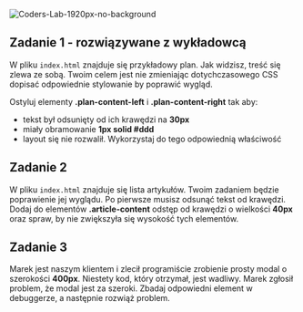 ![Coders-Lab-1920px-no-background](https://user-images.githubusercontent.com/30623667/104709394-2cabee80-571f-11eb-9518-ea6a794e558e.png)


## Zadanie 1 - rozwiązywane z wykładowcą

W pliku `index.html` znajduje się przykładowy plan.
Jak widzisz, treść się zlewa ze sobą.
Twoim celem jest nie zmieniając dotychczasowego CSS dopisać odpowiednie stylowanie by poprawić wygląd.

Ostyluj elementy **.plan-content-left** i **.plan-content-right** tak aby:
- tekst był odsunięty od ich krawędzi na **30px**
- miały obramowanie **1px solid #ddd**
- layout się nie rozwalił. Wykorzystaj do tego odpowiednią właściwość



## Zadanie 2

W pliku `index.html` znajduje się lista artykułów. Twoim zadaniem będzie poprawienie jej wyglądu.
Po pierwsze musisz odsunąć tekst od krawędzi.
Dodaj do elementów **.article-content** odstęp od krawędzi o wielkości **40px** oraz spraw, by nie zwiększyła się wysokość tych elementów.



## Zadanie 3

Marek jest naszym klientem i zlecił programiście zrobienie prosty modal o szerokości **400px**. Niestety kod, który otrzymał, jest wadliwy. Marek zgłosił problem, że modal jest za szeroki. Zbadaj odpowiedni element w debuggerze, a następnie rozwiąż problem.

